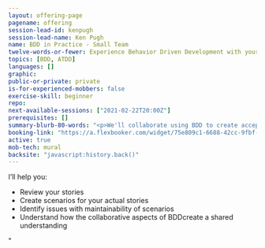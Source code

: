 ```yaml
---
layout: offering-page
pagename: offering
session-lead-id: kenpugh
session-lead-name: Ken Pugh
name: BDD in Practice - Small Team 
twelve-words-or-fewer: Experience Behavior Driven Development with your stories 
topics: [BDD, ATDD]
languages: []
graphic: 
public-or-private: private
is-for-experienced-mobbers: false
exercise-skill: beginner
repo:
next-available-sessions: ["2021-02-22T20:00Z"]
prerequisites: []
summary-blurb-80-words: "<p>We'll collaborate using BDD to create acceptance tests for your actual stories.  You'll experience how the Triad - Customer, Developer, and Tester work together to form a shared understanding expressed as testable scenarios.</p>"
booking-link: "https://a.flexbooker.com/widget/75e809c1-6688-42cc-9fbf-77b001c15991?serviceIds=41803"
active: true
mob-tech: mural
backsite: "javascript:history.back()"
---
```

<p>I’ll help you:</p>

<ul class='list outer'>
<li>Review your stories</li>
<li>Create scenarios for your actual stories</li>
<li>Identify issues with maintainability of scenarios</li>
<li>Understand how the collaborative aspects of BDDcreate a shared understanding</li>
</ul>"